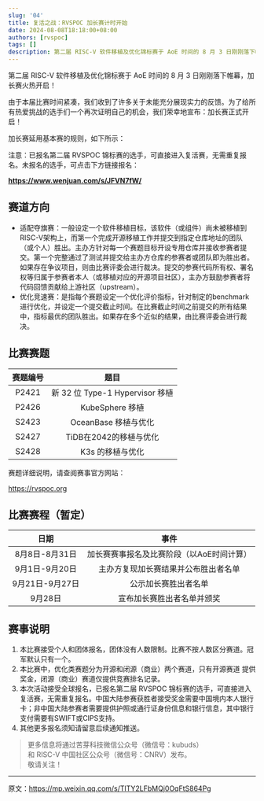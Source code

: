 ```yaml
---
slug: '04'
title: 复活之战：RVSPOC 加长赛计时开始
date: 2024-08-08T18:18:00+08:00
authors: [rvspoc]
tags: []
description: 第二届 RISC-V 软件移植及优化锦标赛于 AoE 时间的 8 月 3 日刚刚落下帷幕，加长赛火热开启！由于本届比赛时间紧凑，我们收到了许多关于未能充分展现实力的反馈。为了给所有热爱挑战的选手们一个再次证明自己的机会，我们荣幸地宣布：加长赛正式开启！
---
```


第二届 RISC-V 软件移植及优化锦标赛于 AoE 时间的 8 月 3 日刚刚落下帷幕，加长赛火热开启！

由于本届比赛时间紧凑，我们收到了许多关于未能充分展现实力的反馈。为了给所有热爱挑战的选手们一个再次证明自己的机会，我们荣幸地宣布：加长赛正式开启！

加长赛延用基本赛的规则，如下所示：

注意：已报名第二届 RVSPOC 锦标赛的选手，可直接进入复活赛，无需重复报名。未报名的选手，可点击下方链接报名：

**https://www.wenjuan.com/s/JFVN7fW/**

## 赛道方向

* 适配夺旗赛：一般设定一个软件移植目标，该软件（或组件）尚未被移植到RISC-V架构上，而第一个完成开源移植工作并提交到指定仓库地址的团队（或个人）胜出。主办方针对每一个赛题目标开设专用仓库并接收参赛者提交。第一个完整通过了测试并提交给主办方仓库的参赛者或团队即为胜出者。如果存在争议项目，则由比赛评委会进行裁决。提交的参赛代码所有权、署名权等归属于参赛者本人（或移植对应的开源项目社区），主办方鼓励参赛者将代码回馈贡献给上游社区（upstream）。
* 优化竞速赛：是指每个赛题设定一个优化评价指标，针对制定的benchmark进行优化，并设定一个提交截止时间。在比赛截止时间之前提交的所有结果中，指标最优的团队胜出。如果存在多个近似的结果，由比赛评委会进行裁决。

## 比赛赛题

|赛题编号|题目|
|:---:|:---:|
|P2421|新 32 位 Type-1 Hypervisor 移植|
|P2426|KubeSphere 移植|
|S2423|OceanBase 移植与优化|
|S2427|TiDB在2042的移植与优化|
|S2428|K3s 的移植与优化|

赛题详细说明，请查阅赛事官方网站：

https://rvspoc.org

## 比赛赛程（暂定）

|日期|事件|
|:-:|:-:|
|8月8日-8月31日|加长赛赛事报名及比赛阶段（以AoE时间计算）|
|9月1日-9月20日|主办方复现加长赛结果并公布胜出者名单|
|9月21日-9月27日|公示加长赛胜出者名单|
|9月28日|宣布加长赛胜出者名单并颁奖|

## 赛事说明

1. 本比赛接受个人和团体报名，团体没有人数限制。比赛不按人数区分赛道。冠军默认只有一个。
2. 本比赛中，优化类赛题分为开源和闭源（商业）两个赛道，只有开源赛道 提供奖金，闭源（商业）赛道仅提供竞赛排名记录。
3. 本次活动接受全球报名，已报名第二届 RVSPOC 锦标赛的选手，可直接进入复活赛，无需重复报名。中国大陆参赛获胜者接受奖金需要中国境内本人银行卡；非中国大陆参赛者需要提供护照或通行证身份信息和银行信息，其中银行支付需要有SWIFT或CIPS支持。
4. 其他更多报名须知请留意后续通知推送。

> 更多信息将通过苦芽科技微信公众号（微信号：kubuds）<br/>和 RISC-V 中国社区公众号（微信号：CNRV）发布。<br/>
> 敬请关注！

---

原文：https://mp.weixin.qq.com/s/TlTY2LFbMQj0OqFtS864Pg
